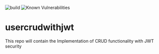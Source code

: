 ![build](https://github.com/faisalazam/usercrudwithjwt/actions/workflows/build.yml/badge.svg?event=push)
![Known Vulnerabilities](https://snyk.io/test/github/faisalazam/usercrudwithjwt/badge.svg)


# usercrudwithjwt
This repo will contain the Implementation of CRUD functionality with JWT security

